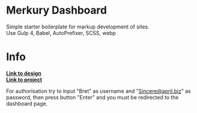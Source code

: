 # Merkury Dashboard

Simple starter boilerplate for markup development of sites.<br>
Use Gulp 4, Babel, AutoPrefixer, SCSS, webp

# Info
<a href='https://drive.google.com/drive/folders/1q9lcBHlvVS978BmqruJxgsZ_3y3PZ4Nm?usp=sharing'><b>Link to design</b></a> <br>
<a href='https://annapudlo.github.io/MerkuryDashboard/build/index.html'><b>Link to project</b></a> <br>

For authorisation try to input "Bret" as username and "Sincere@april.biz" as password, then press button "Enter" and you must be redirected to the dashboard page.
